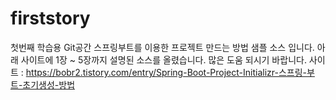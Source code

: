 # firststory
첫번째 학습용 Git공간
스프링부트를 이용한 프로젝트 만드는 방법 샘플 소스 입니다.
아래 사이트에 1장 ~ 5장까지 설명된 소스를 올렸습니다.
많은 도움 되시기 바랍니다.
사이트 : https://bobr2.tistory.com/entry/Spring-Boot-Project-Initializr-스프링-부트-초기생성-방법